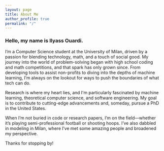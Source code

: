 ```yaml
---
layout: page
title: About Me
author_profile: true
permalink: "/"
---
```


<!-- ![profile picture]({{ site.url }}/assets/images/profile1.png#center) -->

### Hello, my name is Ilyass Ouardi.

I’m a Computer Science student at the University of Milan, driven by a passion for blending technology, math, and a touch of social good. My journey into the world of problem-solving began with high school coding and math competitions, and that spark has only grown since. From developing tools to assist non-profits to diving into the depths of machine learning, I’m always on the lookout for ways to push the boundaries of what tech can do.

Research is where my heart lies, and I'm particularly fascinated by machine learning, theoretical computer science, and software engineering. My goal is to contribute to cutting-edge advancements and, someday, pursue a PhD in the United States.

When I’m not buried in code or research papers, I’m on the field—whether it’s playing semi-professional football or shooting hoops. I’ve also dabbled in modeling in Milan, where I’ve met some amazing people and broadened my perspective.

Thanks for stopping by!

<!-- ---

#### My Links
- [Linkedin](https://www.linkedin.com/in/simonkurtisrhee/)
- [ORCID](https://orcid.org/0000-0003-4604-9531?lang=en)
- [Github](https://github.com/kurt-rhee)
- Email:  \<first-name\>\<last-name\>@gmail\<dot\>com -->

